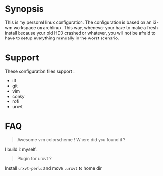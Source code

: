 # Synopsis

This is my personal linux configuration. The configuration is based on an i3-wm workspace on archlinux.
This way, whenever your have to make a fresh install because your old HDD crashed or whatever, you will not be afraid to have to setup everything manually in the worst scenario.

# Support

These configuration files support :

* i3
* git
* vim
* conky
* rofi
* urxvt

# FAQ

> Awesome vim colorscheme ! Where did you found it ?

I build it myself.

> Plugin for urxvt ?

Install `urxvt-perls` and move `.urxvt` to home dir.
